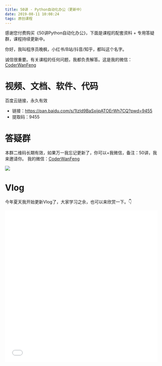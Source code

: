 ```yaml
---
title: 50讲 · Python自动化办公（更新中）
date: 2019-08-11 10:08:24
tags: 原创课程
---
```


感谢您付费购买《50讲Python自动化办公》，下面是课程的配套资料 + 专用答疑群，课程持续更新中。


你好，我叫程序员晚枫，小红书/B站/抖音/知乎，都叫这个名字。

诚信很重要。有关课程的任何问题，我都负责解答。这是我的微信：[CoderWanFeng](https://mp.weixin.qq.com/s/B1V6KeXc7IOEB8DgXLWv3g)




# 视频、文档、软件、代码

百度云链接，永久有效
- 链接：https://pan.baidu.com/s/1IzId9BaSxijpATOErWh7CQ?pwd=9455 
- 提取码：9455


# 答疑群

本群二维码长期有效，如果万一我忘记更新了，你可以+我微信，备注：50讲，我来邀请你。
我的微信：[CoderWanFeng](https://mp.weixin.qq.com/s/B1V6KeXc7IOEB8DgXLWv3g)

![](https://python-office-1300615378.cos.ap-chongqing.myqcloud.com/6-50-po.jpg)


# Vlog

今年夏天我开始更新Vlog了，大家学习之余，也可以来欣赏一下。👇

<iframe src="//player.bilibili.com/player.html?bvid=BV1mz4y177j1" scrolling="no" border="0" frameborder="no" framespacing="0" allowfullscreen="true" width=100%, height=500> </iframe>